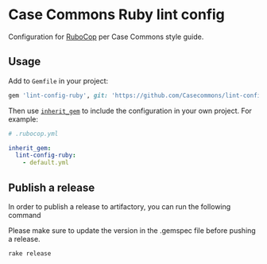 # Case Commons Ruby lint config

Configuration for [RuboCop](http://batsov.com/rubocop/) per Case Commons style guide.

## Usage

Add to `Gemfile` in your project:

```ruby
gem 'lint-config-ruby', git: 'https://github.com/Casecommons/lint-config-ruby.git'
```

Then use [`inherit_gem`](https://rubocop.readthedocs.io/en/latest/configuration/#inheriting-configuration-from-a-dependency-gem) to include the configuration in your own project. For example:

```yaml
# .rubocop.yml

inherit_gem:
  lint-config-ruby:
    - default.yml
```

## Publish a release
In order to publish a release to artifactory, you can run the following command

Please make sure to update the version in the .gemspec file before pushing a release.

```
rake release
```

